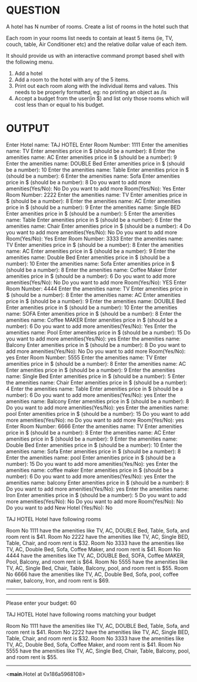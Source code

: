 # QUESTION
A hotel has N number of rooms. Create a list of rooms in the hotel such that

Each room in your rooms list needs to contain at least 5 items (ie, TV, couch, table, Air Conditioner etc) and the relative dollar value of each item.

It should provide us with an interactive command prompt based shell with the following menu.

1. Add a hotel
2. Add a room to the hotel with any of the 5 items.
3. Print out each room along with the individual items and values. This needs to be properly formatted, eg: no printing an object as /is
4. Accept a budget from the user(in $) and list only those rooms which will cost less than or equal to his budget.

# OUTPUT
Enter Hotel name: TAJ HOTEL
Enter Room Number: 1111
Enter the amenities name: TV
Enter amenities price in $ (should be a number): 8
Enter the amenities name: AC
Enter amenities price in $ (should be a number): 9
Enter the amenities name: DOUBLE Bed
Enter amenities price in $ (should be a number): 10
Enter the amenities name: Table
Enter amenities price in $ (should be a number): 6
Enter the amenities name: Sofa
Enter amenities price in $ (should be a number): 8
Do you want to add more amenities(Yes/No): No
Do you want to add more Room(Yes/No): Yes
Enter Room Number: 2222
Enter the amenities name: TV
Enter amenities price in $ (should be a number): 8
Enter the amenities name: AC
Enter amenities price in $ (should be a number): 9
Enter the amenities name: Single BED
Enter amenities price in $ (should be a number): 5
Enter the amenities name: Table
Enter amenities price in $ (should be a number): 6
Enter the amenities name: Chair
Enter amenities price in $ (should be a number): 4
Do you want to add more amenities(Yes/No): No
Do you want to add more Room(Yes/No): Yes
Enter Room Number: 3333
Enter the amenities name: TV
Enter amenities price in $ (should be a number): 8
Enter the amenities name: AC
Enter amenities price in $ (should be a number): 9
Enter the amenities name: Double Bed
Enter amenities price in $ (should be a number): 10
Enter the amenities name: Sofa
Enter amenities price in $ (should be a number): 8
Enter the amenities name: Coffee Maker
Enter amenities price in $ (should be a number): 6
Do you want to add more amenities(Yes/No): No
Do you want to add more Room(Yes/No): YES
Enter Room Number: 4444
Enter the amenities name: TV
Enter amenities price in $ (should be a number): 8
Enter the amenities name: AC
Enter amenities price in $ (should be a number): 9
Enter the amenities name: DOUBLE Bed
Enter amenities price in $ (should be a number): 10
Enter the amenities name: SOFA
Enter amenities price in $ (should be a number): 8
Enter the amenities name: Coffee MAKER
Enter amenities price in $ (should be a number): 6
Do you want to add more amenities(Yes/No): Yes
Enter the amenities name: Pool
Enter amenities price in $ (should be a number): 15
Do you want to add more amenities(Yes/No): yes
Enter the amenities name: Balcony
Enter amenities price in $ (should be a number): 8
Do you want to add more amenities(Yes/No): No
Do you want to add more Room(Yes/No): yes
Enter Room Number: 5555
Enter the amenities name: TV
Enter amenities price in $ (should be a number): 8
Enter the amenities name: AC
Enter amenities price in $ (should be a number): 9
Enter the amenities name: Single Bed
Enter amenities price in $ (should be a number): 5
Enter the amenities name: Chair
Enter amenities price in $ (should be a number): 4
Enter the amenities name: Table
Enter amenities price in $ (should be a number): 6
Do you want to add more amenities(Yes/No): yes
Enter the amenities name: Balcony
Enter amenities price in $ (should be a number): 8
Do you want to add more amenities(Yes/No): yes
Enter the amenities name: pool
Enter amenities price in $ (should be a number): 15
Do you want to add more amenities(Yes/No): no
Do you want to add more Room(Yes/No): yes
Enter Room Number: 6666
Enter the amenities name: TV
Enter amenities price in $ (should be a number): 8
Enter the amenities name: AC
Enter amenities price in $ (should be a number): 9
Enter the amenities name: Double Bed
Enter amenities price in $ (should be a number): 10
Enter the amenities name: Sofa
Enter amenities price in $ (should be a number): 8
Enter the amenities name: pool
Enter amenities price in $ (should be a number): 15
Do you want to add more amenities(Yes/No): yes
Enter the amenities name: coffee maker
Enter amenities price in $ (should be a number): 6
Do you want to add more amenities(Yes/No): yes
Enter the amenities name: balcony
Enter amenities price in $ (should be a number): 8
Do you want to add more amenities(Yes/No): yes
Enter the amenities name: Iron
Enter amenities price in $ (should be a number): 5
Do you want to add more amenities(Yes/No): No
Do you want to add more Room(Yes/No): No
Do you want to add New Hotel (Yes/No): No



TAJ HOTEL Hotel have following rooms

Room No 1111 have the amenities like TV, AC, DOUBLE Bed, Table, Sofa, and room rent is $41.
Room No 2222 have the amenities like TV, AC, Single BED, Table, Chair, and room rent is $32.
Room No 3333 have the amenities like TV, AC, Double Bed, Sofa, Coffee Maker, and room rent is $41.
Room No 4444 have the amenities like TV, AC, DOUBLE Bed, SOFA, Coffee MAKER, Pool, Balcony, and room rent is $64.
Room No 5555 have the amenities like TV, AC, Single Bed, Chair, Table, Balcony, pool, and room rent is $55.
Room No 6666 have the amenities like TV, AC, Double Bed, Sofa, pool, coffee maker, balcony, Iron, and room rent is $69.

***********************************************************


***********************************************************

Please enter your budget: 60



TAJ HOTEL Hotel have following rooms matching your budget

Room No 1111 have the amenities like TV, AC, DOUBLE Bed, Table, Sofa, and room rent is $41.
Room No 2222 have the amenities like TV, AC, Single BED, Table, Chair, and room rent is $32.
Room No 3333 have the amenities like TV, AC, Double Bed, Sofa, Coffee Maker, and room rent is $41.
Room No 5555 have the amenities like TV, AC, Single Bed, Chair, Table, Balcony, pool, and room rent is $55.

***********************************************************

<__main__.Hotel at 0x186a5968108>
